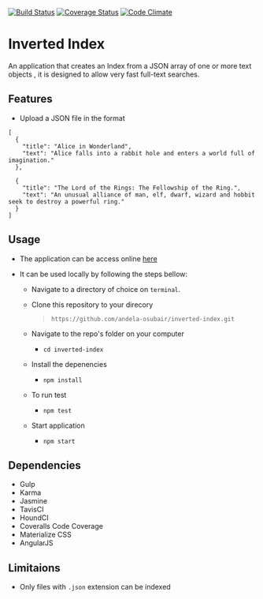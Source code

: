 [![Build Status](https://travis-ci.org/andela-osubair/inverted-index.svg?branch=master)](https://travis-ci.org/andela-osubair/inverted-index)
[![Coverage Status](https://coveralls.io/repos/github/andela-osubair/inverted-index/badge.svg?branch=master)](https://coveralls.io/github/andela-osubair/inverted-index?branch=master)
[![Code Climate](https://codeclimate.com/github/andela-osubair/inverted-index/badges/gpa.svg)](https://codeclimate.com/github/andela-osubair/inverted-index)
# Inverted Index

An application that creates an Index from a JSON array of one or more text objects , it is designed to allow very fast full-text searches.

## Features
* Upload a JSON file in the format
```
[
  {
    "title": "Alice in Wonderland",
    "text": "Alice falls into a rabbit hole and enters a world full of imagination."
  },

  {
    "title": "The Lord of the Rings: The Fellowship of the Ring.",
    "text": "An unusual alliance of man, elf, dwarf, wizard and hobbit seek to destroy a powerful ring."
  }
]
```

## Usage
* The application can be access online [here](https://osubair-inverted-index.herokuapp.com/)

* It can be used locally by following the steps bellow:
  * Navigate to a directory of choice on `terminal`.
  * Clone this repository to your direcory
    > `https://github.com/andela-osubair/inverted-index.git`

  * Navigate to the repo's folder on your computer
    * `cd inverted-index`
  * Install the depenencies
    * `npm install`
  * To run test
    * `npm test`
  * Start application
    * `npm start`

## Dependencies
  * Gulp
  * Karma
  * Jasmine
  * TavisCI
  * HoundCI
  * Coveralls Code Coverage
  * Materialize CSS
  * AngularJS

## Limitaions
  * Only files with `.json` extension can be indexed